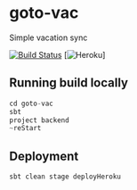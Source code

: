 # goto-vac
Simple vacation sync

[![Build Status](https://travis-ci.org/kelebra/goto-vac.svg?branch=master)](https://travis-ci.org/kelebra/goto-vac)
[![Heroku](https://heroku-badge.herokuapp.com/?app=infinite-sands-52716)]

## Running build locally

```scala
cd goto-vac
sbt
project backend
~reStart
```

## Deployment

```scala
sbt clean stage deployHeroku
```
